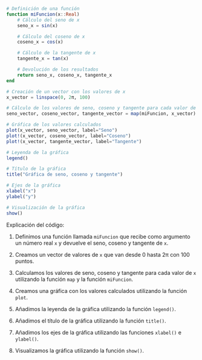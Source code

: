 ```julia
# Definición de una función
function miFuncion(x::Real)
    # Cálculo del seno de x
    seno_x = sin(x)

    # Cálculo del coseno de x
    coseno_x = cos(x)

    # Cálculo de la tangente de x
    tangente_x = tan(x)

    # Devolución de los resultados
    return seno_x, coseno_x, tangente_x
end

# Creación de un vector con los valores de x
x_vector = linspace(0, 2π, 100)

# Cálculo de los valores de seno, coseno y tangente para cada valor de x
seno_vector, coseno_vector, tangente_vector = map(miFuncion, x_vector)

# Gráfica de los valores calculados
plot(x_vector, seno_vector, label="Seno")
plot!(x_vector, coseno_vector, label="Coseno")
plot!(x_vector, tangente_vector, label="Tangente")

# Leyenda de la gráfica
legend()

# Título de la gráfica
title("Gráfica de seno, coseno y tangente")

# Ejes de la gráfica
xlabel("x")
ylabel("y")

# Visualización de la gráfica
show()
```

Explicación del código:

1. Definimos una función llamada `miFuncion` que recibe como argumento un número real `x` y devuelve el seno, coseno y tangente de `x`.

2. Creamos un vector de valores de `x` que van desde 0 hasta 2π con 100 puntos.

3. Calculamos los valores de seno, coseno y tangente para cada valor de `x` utilizando la función `map` y la función `miFuncion`.

4. Creamos una gráfica con los valores calculados utilizando la función `plot`.

5. Añadimos la leyenda de la gráfica utilizando la función `legend()`.

6. Añadimos el título de la gráfica utilizando la función `title()`.

7. Añadimos los ejes de la gráfica utilizando las funciones `xlabel()` e `ylabel()`.

8. Visualizamos la gráfica utilizando la función `show()`.